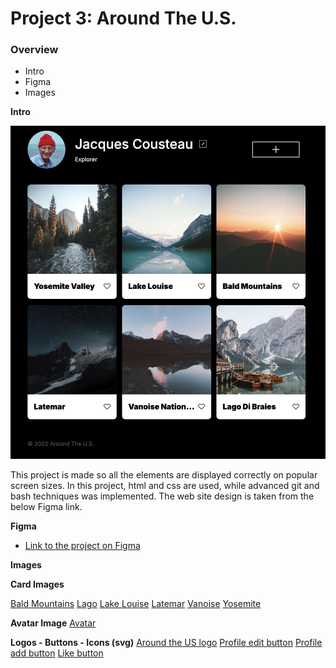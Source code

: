 # Project 3: Around The U.S.

### Overview

- Intro
- Figma
- Images

**Intro**

![Around the world](./images/Around%20the%20Us.png)

This project is made so all the elements are displayed correctly on popular screen sizes. In this project, html and css are used, while advanced git and bash techniques was implemented. The web site design is taken from the below Figma link.

**Figma**

- [Link to the project on Figma](https://www.figma.com/file/ii4xxsJ0ghevUOcssTlHZv/Sprint-3%3A-Around-the-US?node-id=0%3A1)

**Images**

**Card Images**

[Bald Mountains](./images/bald-mountains.jpg)
[Lago](./images/lago.jpg)
[Lake Louise](./images/lake-louise.jpg)
[Latemar](./images/latemar.jpg)
[Vanoise](./images/vanoise.jpg)
[Yosemite](./images/yosemite.jpg)

**Avatar Image**
[Avatar](./images/Avatar.png)

**Logos - Buttons - Icons (svg)**
[Around the US logo](./images/logo.svg)
[Profile edit button](./images/Edit%20Button.svg)
[Profile add button](./images/Add%20Button.svg)
[Like button](./images/like%20button.svg)
